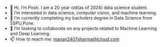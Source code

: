 - 👋 Hi, I’m Posh. I am a 20 year old(as of 2024) data science student.
- 👀 I’m interested in data science, computer vision, and machine learning.
- 🌱 I’m currently completing my bacholers degree in Data Science from SSPU,Pune.
- 💞️ I’m looking to collaborate on any projects related to Machine Learning and Deep Learning.
- 📫 How to reach me: manan2407sharma@icloud.com
<!---
Manan-Sh/Manan-Sh is a ✨ special ✨ repository because its `README.md` (this file) appears on your GitHub profile.
You can click the Preview link to take a look at your changes.
--->
